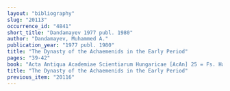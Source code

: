 ```yaml
---
layout: "bibliography"
slug: "20113"
occurrence_id: "4841"
short_title: "Dandamayev 1977 publ. 1980"
author: "Dandamayev, Muhammed A."
publication_year: "1977 publ. 1980"
title: "The Dynasty of the Achaemenids in the Early Period"
pages: "39-42"
book: "Acta Antiqua Academiae Scientiarum Hungaricae [AcAn] 25 = Fs. Harmatta (1977 publ. 1980)"
title: "The Dynasty of the Achaemenids in the Early Period"
previous_item: "20116"
---
```

